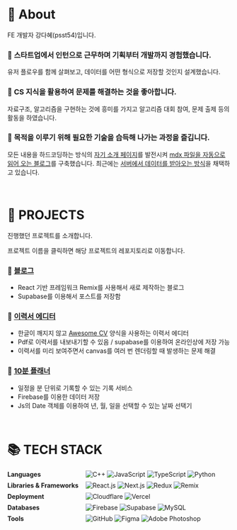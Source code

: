# 🌊 About

FE 개발자 강다혜(psst54)입니다.

### 🌊 **스타트업에서 인턴으로 근무하며 기획부터 개발까지 경험했습니다.**

유저 플로우를 함께 살펴보고, 데이터를 어떤 형식으로 저장할 것인지 설계했습니다.

### 🌊 **CS 지식을 활용하여 문제를 해결하는 것을 좋아합니다.**

자료구조, 알고리즘을 구현하는 것에 흥미를 가지고 알고리즘 대회 참여, 문제 출제 등의 활동을 하였습니다.

### 🌊 **목적을 이루기 위해 필요한 기술을 습득해 나가는 과정을 즐깁니다.**

모든 내용을 하드코딩하는 방식의 [자기 소개 페이지](https://github.com/psst54/psst54_main_open)를 발전시켜 [mdx 파일을 자동으로 읽어 오는 블로그](https://github.com/psst54/psst54_blog_open)를 구축했습니다. 최근에는 [서버에서 데이터를 받아오는 방식](https://github.com/psst54/blog)을 채택하고 있습니다.

<br/>

# 📑 PROJECTS

진행했던 프로젝트를 소개합니다.

프로젝트 이름을 클릭하면 해당 프로젝트의 레포지토리로 이동합니다.

### 📌 [블로그](https://github.com/psst54/blog)

- React 기반 프레임워크 Remix를 사용해서 새로 제작하는 블로그
- Supabase를 이용해서 포스트를 저장함

### 📌 [이력서 에디터](https://github.com/psst54/resume-builder)

- 한글이 깨지지 않고 [Awesome CV](https://github.com/posquit0/Awesome-CV) 양식을 사용하는 이력서 에디터
- Pdf로 이력서를 내보내기할 수 있음 / supabase를 이용하여 온라인상에 저장 가능
- 이력서를 미리 보여주면서 canvas를 여러 번 렌더링할 때 발생하는 문제 해결

### 📌 [10분 플래너](https://github.com/psst54/time_tracker_open)

- 일정을 분 단위로 기록할 수 있는 기록 서비스
- Firebase를 이용한 데이터 저장
- Js의 Date 객체를 이용하여 년, 월, 일을 선택할 수 있는 날짜 선택기

<br/>

# 📚 TECH STACK

<div style="display: grid; grid-template-columns: auto 1fr; align-items: center; gap: 0.5rem 1rem;">
  <!-- Languages -->
  <p style="font-weight: bold; margin: 0;">Languages</p>
  <div style="display: flex; gap: 0.25rem;">
    <img src="https://img.shields.io/badge/c++-00599C?logo=c%2B%2B&logoColor=white" alt="C++" />
    <img src="https://img.shields.io/badge/JavaScript-F7DF1E?logo=javascript&logoColor=black" alt="JavaScript" />
    <img src="https://img.shields.io/badge/TypeScript-3178C6?logo=typescript&logoColor=white" alt="TypeScript" />
    <img src="https://img.shields.io/badge/python-3776AB?logo=python&logoColor=white" alt="Python" />
  </div>

  <!-- Libraries & Frameworks -->
  <p style="font-weight: bold; margin: 0;">Libraries & Frameworks</p>
  <div style="display: flex; gap: 0.25rem;">
    <img src="https://img.shields.io/badge/React.js-61DAFB?logo=React&logoColor=white" alt="React.js" />
    <img src="https://img.shields.io/badge/Next.js-000000?logo=nextdotjs&logoColor=white" alt="Next.js" />
    <img src="https://img.shields.io/badge/Redux-764ABC?logo=redux&logoColor=white" alt="Redux" />
    <img src="https://img.shields.io/badge/Remix-000000?logo=remix&logoColor=white" alt="Remix" />
  </div>

  <!-- Deployment -->
  <p style="font-weight: bold; margin: 0;">Deployment</p>
  <div style="display: flex; gap: 0.25rem;">
    <img src="https://img.shields.io/badge/Cloudflare-F38020?logo=cloudflare&logoColor=white" alt="Cloudflare" />
    <img src="https://img.shields.io/badge/Vercel-000000?logo=vercel&logoColor=white" alt="Vercel" />
  </div>

  <!-- Databases -->
  <p style="font-weight: bold; margin: 0;">Databases</p>
  <div style="display: flex; gap: 0.25rem;">
    <img src="https://img.shields.io/badge/firebase-FFCA28?logo=firebase&logoColor=black" alt="Firebase" />
    <img src="https://img.shields.io/badge/Supabase-3FCF8E?logo=supabase&logoColor=white" alt="Supabase" />
    <img src="https://img.shields.io/badge/mysql-4479A1?logo=mysql&logoColor=white" alt="MySQL" />
  </div>

  <!-- Tools -->
  <p style="font-weight: bold; margin: 0;">Tools</p>
  <div style="display: flex; gap: 0.25rem;">
    <img src="https://img.shields.io/badge/Github-181717?logo=github&logoColor=white" alt="GitHub" />
    <img src="https://img.shields.io/badge/Figma-F24E1E?logo=figma&logoColor=white" alt="Figma" />
    <img src="https://img.shields.io/badge/Adobe Photoshop-31A8FF?logo=adobephotoshop&logoColor=white" alt="Adobe Photoshop" />
  </div>
</div>
